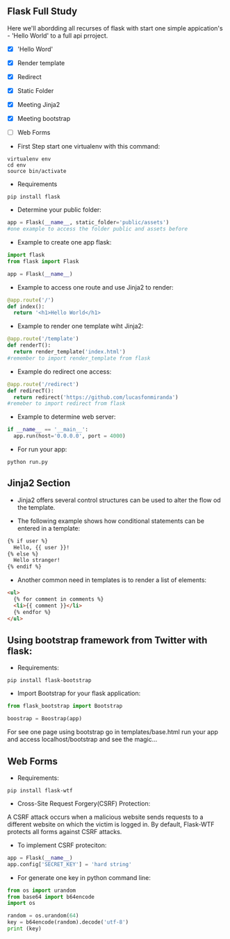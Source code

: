 
## Flask Full Study

Here we'll abordding all recurses of flask with start one simple appication's - 'Hello World' to a full api prroject.

- [x] 'Hello Word'
- [x] Render template
- [x] Redirect
- [x] Static Folder
- [x] Meeting Jinja2
- [x] Meeting bootstrap
- [ ] Web Forms


 - First Step start one virtualenv with this command:

 ```shell
 virtualenv env
 cd env
 source bin/activate
 ```
 - Requirements

 ```shell
 pip install flask
 ```

 - Determine your public folder:
 ```python
 app = Flask(__name__, static_folder='public/assets')
 #one example to access the folder public and assets before
 ```

 - Example to create one app flask:

```python
import flask
from flask import Flask

app = Flask(__name__)

```

- Example to access one route and use Jinja2 to render:

```python
@app.route('/')
def index():
  return '<h1>Hello World</h1>
```

- Example to render one template wiht Jinja2:

```python
@app.route('/template')
def renderT():
  return render_template('index.html')
#remember to import render_template from flask
```
- Example do redirect one access:

```python
@app.route('/redirect')
def redirecT():
  return redirect('https://github.com/lucasfonmiranda')
#remeber to import redirect from flask

```

- Example to determine web server:

```python
if __name__ == '__main__':
  app.run(host='0.0.0.0', port = 4000)
```

- For run your app:
```shell
python run.py
```

## Jinja2 Section

- Jinja2 offers several control structures can be used to alter the flow od the template.

- The following example shows how conditional statements can be entered in a template:

```html
{% if user %}
  Hello, {{ user }}!
{% else %}
  Hello stranger!
{% endif %}
```

- Another common need in templates is to render a list of elements:

```html
<ul>
  {% for comment in comments %}
  <li>{{ comment }}</li>
  {% endfor %}
</ul>
```

## Using bootstrap framework from Twitter with flask:

- Requirements:

```shell
pip install flask-bootstrap
```

- Import Bootstrap for your flask application:

```python
from flask_bootstrap import Bootstrap

boostrap = Boostrap(app)
```
For see one page using bootstrap go in templates/base.html
run your app and access localhost/bootstrap and see the magic...

## Web Forms

- Requirements:

```shell
pip install flask-wtf
```

- Cross-Site Request Forgery(CSRF) Protection:

A CSRF attack occurs when a malicious website sends requests to a different website on which the victim is logged in. By default, Flask-WTF protects all forms against CSRF attacks.

- To implement CSRF proteciton:

```python
app = Flask(__name__)
app.config['SECRET_KEY'] = 'hard string'
```

- For generate one key in python command line:
```python
from os import urandom
from base64 import b64encode
import os

random = os.urandom(64)
key = b64encode(random).decode('utf-8')
print (key)
